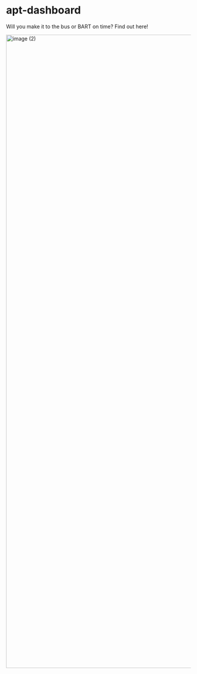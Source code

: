 # apt-dashboard
Will you make it to the bus or BART on time? Find out here!

<img width="1726" alt="image (2)" src="https://user-images.githubusercontent.com/5522084/175940981-3e8a2b93-987f-4ceb-b67d-ce5b1a6429f5.png">
